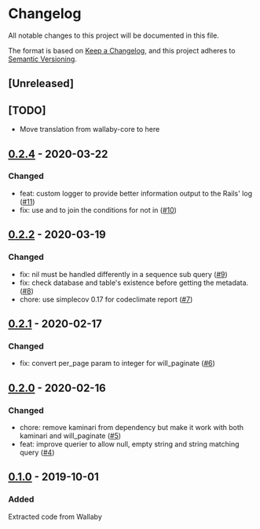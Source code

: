 # Changelog
All notable changes to this project will be documented in this file.

The format is based on [Keep a Changelog](https://keepachangelog.com/en/1.0.0/),
and this project adheres to [Semantic Versioning](https://semver.org/spec/v2.0.0.html).

## [Unreleased]

## [TODO]

- Move translation from wallaby-core to here

## [0.2.4](https://github.com/wallaby-rails/wallaby-active_record/releases/tag/0.2.4) - 2020-03-22

### Changed

- feat: custom logger to provide better information output to the Rails' log ([#11](https://github.com/wallaby-rails/wallaby-active_record/pull/11))
- fix: use and to join the conditions for not in ([#10](https://github.com/wallaby-rails/wallaby-active_record/pull/10))

## [0.2.2](https://github.com/wallaby-rails/wallaby-active_record/releases/tag/0.2.2) - 2020-03-19

### Changed

- fix: nil must be handled differently in a sequence sub query ([#9](https://github.com/wallaby-rails/wallaby-active_record/pull/9))
- fix: check database and table's existence before getting the metadata. ([#8](https://github.com/wallaby-rails/wallaby-active_record/pull/8))
- chore: use simplecov 0.17 for codeclimate report ([#7](https://github.com/wallaby-rails/wallaby-active_record/pull/7))

## [0.2.1](https://github.com/wallaby-rails/wallaby-active_record/releases/tag/0.2.1) - 2020-02-17

### Changed

- fix: convert per_page param to integer for will_paginate ([#6](https://github.com/wallaby-rails/wallaby-active_record/pull/6))

## [0.2.0](https://github.com/wallaby-rails/wallaby-active_record/releases/tag/0.2.0) - 2020-02-16

### Changed

- chore: remove kaminari from dependency but make it work with both kaminari and will_paginate ([#5](https://github.com/wallaby-rails/wallaby-active_record/pull/5))
- feat: improve querier to allow null, empty string and string matching query ([#4](https://github.com/wallaby-rails/wallaby-active_record/pull/4))

## [0.1.0](https://github.com/wallaby-rails/wallaby-active_record/releases/tag/0.1.0) - 2019-10-01

### Added
Extracted code from Wallaby
